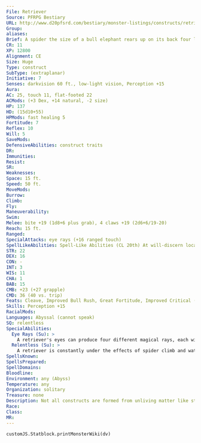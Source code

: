 ```yaml
---
File: Retriever
Source: PFRPG Bestiary
URL: http://www.d20pfsrd.com/bestiary/monster-listings/constructs/retriever
Group: 
aliases: 
Brief: A spider the size of a bull elephant rears up on its back four legs in a violent challenge, eyes shimmering with magical energy.
CR: 11
XP: 12800
Alignment: CE
Size: Huge
Type: construct
SubType: (extraplanar)
Initiative: 7
Senses: darkvision 60 ft., low-light vision, Perception +15
Aura: 
AC: 25, touch 11, flat-footed 22
ACMods: (+3 Dex, +14 natural, -2 size)
HP: 137
HD: (15d10+55)
HPMods: fast healing 5
Fortitude: 7
Reflex: 10
Will: 5
SaveMods: 
DefensiveAbilities: construct traits
DR: 
Immunities: 
Resist: 
SR: 
Weaknesses: 
Space: 15 ft.
Speed: 50 ft.
MoveMods: 
Burrow: 
Climb: 
Fly: 
Maneuverability: 
Swim: 
Melee: bite +19 (1d8+6 plus grab), 4 claws +19 (2d6+6/19-20)
Reach: 15 ft.
Ranged: 
SpecialAttacks: eye rays (+16 ranged touch)
SpellLikeAbilities: Spell-Like Abilities (CL 20th) At will-discern location
STR: 22
DEX: 16
CON: -
INT: 3
WIS: 11
CHA: 1
BAB: 15
CMB: +23 (+27 grapple)
CMD: 36 (40 vs. trip)
Feats: Cleave, Improved Bull Rush, Great Fortitude, Improved Critical (claw), Improved Initiative, Lightning Reflexes, Power Attack, Toughness
Skills: Perception +15
RacialMods: 
Languages: Abyssal (cannot speak)
SQ: relentless
SpecialAbilities:
  Eye Rays (Su): >
    A retriever's eyes can produce four different magical rays, each with a range of 100 feet. Each round, it can fire one ray as a free action. A particular ray is usable only once every 4 rounds. A retriever can fire an eye ray in the same round that it makes physical attacks-firing an eye ray does not provoke attacks of opportunity. The save DC for eye rays is 19-the save DC is Constitution-based, and includes a +2 racial bonus. The eye ray effects are the following. # Fire: Deals 12d6 fire damage (Reflex half ). # Cold: Deals 12d6 cold damage (Reflex half ). # Electricity: Deals 12d6 electricity damage (Reflex half ). # Petrification: Target must succeed on a Fortitude save or turn to stone permanently.
  Relentless (Su): >
    A retriever is constantly under the effects of spider climb and water walk; these abilities cannot be dispelled.
SpellsKnown: 
SpellsPrepared: 
SpellDomains: 
Bloodline: 
Environment: any (Abyss)
Temperature: any
Organization: solitary
Treasure: none
Description: Not all constructs are formed from unliving matter like stone, wood, metal, or dead flesh. In the darkest corners of the Great Beyond, certain powerful demon lords have mastered the art of shaping the raw, protoplasmic flesh of the Abyss into hideous monstrosities devoid of life, emotion, and the will to resist control. The monstrous retriever is the best-known of such constructs, a huge spider-like creation capable of unleashing potent energy upon those it has been ordered to seek. Demon lords use retrievers to seek out those who dare abandon their loyalties or flee from servitude. Often, the presence of a retriever in a demon's den is enough in and of itself to ensure the loyalty of the lesser demons. The constructs also excel in tracking down specific objects and returning them to their masters-their intelligence is just enough to allow them to focus on their ordered tasks but not quite enough for them to form ideas of rebellion and longings for freedom. A retriever's body is the size of an elephant, and its legspan is nearly 30 feet. It weighs 6,500 pounds. Conjuring a Retriever Although a retriever is not an outsider, it may nonetheless be conjured by either greater planar ally or greater planar binding. The spellcaster must take care to do so, however, using special rare incenses and complex diagrams inked on the floor and walls using expensive phosphorescent inks, lest the retriever attack the spellcaster upon completion of the spell. These components cost 25,000 gp and replace the usual costs associated with casting either spell (including greater planar binding's Charisma check requirement).
Race: 
Class: 
MR: 
---
```

```dataviewjs
customJS.Statblock.printMonsterWiki(dv)
```

